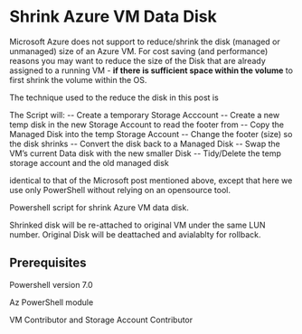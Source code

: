 # Shrink Azure VM Data Disk

Microsoft Azure does not support to reduce/shrink the disk (managed or unmanaged) size of an Azure VM. For cost saving (and performance) reasons you may want to reduce the size of the Disk that are already assigned to a running VM - **if there is sufficient space within the volume** to first shrink the volume within the OS.

The technique used to the reduce the disk in this post is 

The Script will:
-- Create a temporary Storage Acccount
-- Create a new temp disk in the new Storage Account to read the footer from
-- Copy the Managed  Disk into the temp Storage Account
-- Change the footer (size) so the disk shrinks
-- Convert the disk back to a Managed Disk
-- Swap the VM’s current Data disk with the new smaller Disk
-- Tidy/Delete the temp storage account and the old managed disk


identical to that of the Microsoft post mentioned above, except that here we use only PowerShell without relying on an opensource tool.


Powershell script for shrink Azure VM data disk. 


Shrinked disk will be re-attached to original VM under the same LUN number. Original Disk will be deattached and avialablty for rollback.

## Prerequisites

Powershell version 7.0

Az PowerShell module 

VM Contributor and Storage Account Contributor





